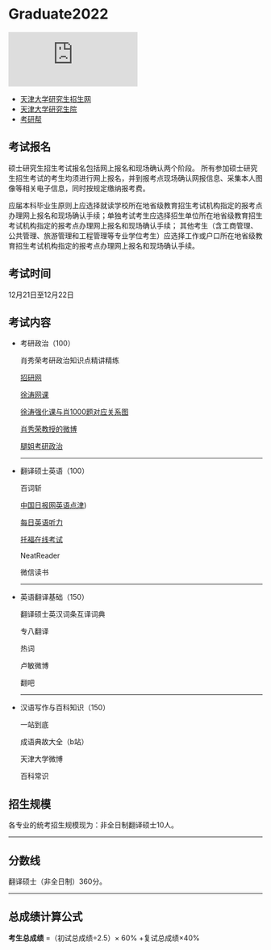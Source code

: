 # Graduate2022


<iframe src="https://free.timeanddate.com/countdown/i810ptaf/n646/cf100/cm0/cu4/ct0/cs1/ca0/co1/cr1/ss0/cacf00/cpc000/pcfff/tc66c/fs100/szw256/szh108/tatTime%20left%20to%20Event%20in/tac000/tptTime%20since%20Event%20started%20in/tpc000/iso2021-12-20T00:00:00" allowtransparency="true" frameborder="0" width="256" height="108"></iframe>


- [天津大学研究生招生网](http://yzb.tju.edu.cn/)
- [天津大学研究生院]( http://gs.tju.edu.cn/)
- [考研帮](http://tju.bbs.kaoyan.com/)

## 考试报名

硕士研究生招生考试报名包括网上报名和现场确认两个阶段。
所有参加硕士研究生招生考试的考生均须进行网上报名，并到报考点现场确认网报信息、采集本人图像等相关电子信息，同时按规定缴纳报考费。

应届本科毕业生原则上应选择就读学校所在地省级教育招生考试机构指定的报考点办理网上报名和现场确认手续；单独考试考生应选择招生单位所在地省级教育招生考试机构指定的报考点办理网上报名和现场确认手续；
其他考生（含工商管理、公共管理、旅游管理和工程管理等专业学位考生）应选择工作或户口所在地省级教育招生考试机构指定的报考点办理网上报名和现场确认手续。

## 考试时间
12月21日至12月22日

## 考试内容
- 考研政治（100）

  肖秀荣考研政治知识点精讲精练

  [招研网](https://yz.chsi.com.cn/kyzx/politics/)

  [徐涛网课](https://www.bilibili.com/video/BV1e7411w7d4/)

  [徐涛强化课与肖1000题对应关系图](https://www.bilibili.com/video/BV1yL411p7rc)

  [肖秀荣教授的微博](https://weibo.com/xiaoxiurong?is_all=1#_loginLayer_1627543999632)

  [腿姐考研政治](https://www.ximalaya.com/youshengshu/47131365/)

  ------

- 翻译硕士英语（100）

  百词斩

  [中国日报网英语点津](http://language.chinadaily.com.cn/))

  [每日英语听力](http://dict.eudic.net/ting)

  [托福在线考试](https://www.4tests.com/toefl#StartExam)

  NeatReader

  微信读书

  ------

- 英语翻译基础（150）

  翻译硕士英汉词条互译词典

  专八翻译

  热词

  卢敏微博

  翻吧

  ------

- 汉语写作与百科知识（150）
  
  一站到底
  
  成语典故大全（b站）
  
  天津大学微博
  
  百科常识

## 招生规模
各专业的统考招生规模现为：非全日制翻译硕士10人。

------

## 分数线
翻译硕士（非全日制）360分。

------

## 总成绩计算公式
**考生总成绩** =（初试总成绩÷2.5）× 60% +复试总成绩×40%

